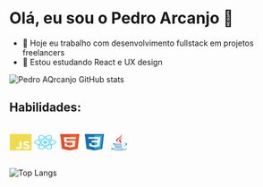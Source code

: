 # Olá, eu sou o Pedro Arcanjo 👋


- 🔭 Hoje eu trabalho com desenvolvimento fullstack em projetos freelancers
- 🌱 Estou estudando React e UX design

![Pedro AQrcanjo GitHub stats](https://github-readme-stats.vercel.app/api?username=pedroo08&hide_rank=true&show_icons=true&theme=tokyonight&locale=pt-br)
  

## Habilidades:
<div style="display: inline_block"><br>
  <img align="center" alt="Rafa-Js" height="30" width="40" src="https://raw.githubusercontent.com/devicons/devicon/master/icons/javascript/javascript-plain.svg">
  <img align="center" alt="Rafa-React" height="30" width="40" src="https://raw.githubusercontent.com/devicons/devicon/master/icons/react/react-original.svg">
  <img align="center" alt="Rafa-HTML" height="30" width="40" src="https://raw.githubusercontent.com/devicons/devicon/master/icons/html5/html5-original.svg">
  <img align="center" alt="Rafa-CSS" height="30" width="40" src="https://raw.githubusercontent.com/devicons/devicon/master/icons/css3/css3-original.svg">
  <img align="center" alt="Rafa-Python" height="30" width="40" src="https://raw.githubusercontent.com/devicons/devicon/master/icons/java/java-original.svg">
</div>
<br>

![Top Langs](https://github-readme-stats.vercel.app/api/top-langs/?username=pedroo08&locale=pt-br&layout=compact&theme=tokyonight)
